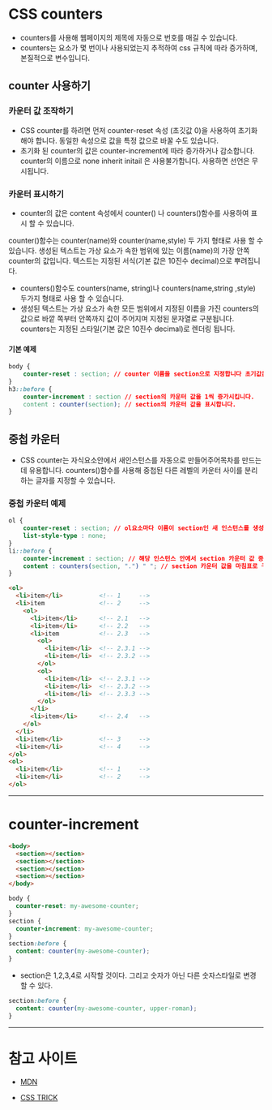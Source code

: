 # CSS counters

- counters를 사용해 웹페이지의 제목에 자동으로 번호를 매길 수 있습니다.
- counters는 요소가 몇 번이나 사용되었는지 추적하여 css 규칙에 따라 증가하며, 본질적으로 변수입니다.

## counter 사용하기

### 카운터 값 조작하기

- CSS counter를 하려면 먼저 counter-reset 속성 (초깃값 0)을 사용하여 초기화 해야 합니다. 동일한 속성으로 값을 특정 값으로 바꿀 수도 있습니다.
- 초기화 된 counter의 값은 counter-increment에 따라 증가하거나 감소합니다. counter의 이름으로 none inherit initail 은 사용불가합니다. 사용하면 선언은 무시됩니다.

### 카운터 표시하기

- counter의 값은 content 속성에서 counter() 나 counters()함수를 사용하여 표시 할 수 있습니다.

counter()함수는 counter(name)와 counter(name,style) 두 가지 형태로 사용 할 수 있습니다. 생성된 텍스트는 가상 요소가 속한 범위에 있는 이름(name)의 가장 안쪽 counter의 값입니다. 텍스트는 지정된 서식(기본 값은 10진수 decimal)으로 뿌려집니다.

- counters()함수도 counters(name, string)나 counters(name,string ,style) 두가지 형태로 사용 할 수 있습니다. 
- 생성된 텍스트는 가상 요소가 속한 모든 범위에서 지정된 이름을 가진 counters의 값으로 바깥 쪽부터 안쪽까지 값이 주어지며 지정된 문자열로 구분됩니다. counters는 지정된 스타일(기본 값은 10진수 decimal)로 렌더링 됩니다.

#### 기본 예제

```css
body {
    counter-reset : section; // counter 이름을 section으로 지정합니다 초기값은 0입니다.
}
h3::before {
    counter-increment : section // section의 카운터 값을 1씩 증가시킵니다.
    content : counter(section); // section의 카운터 값을 표시합니다.
}
```

## 중첩 카운터

- CSS counter는 자식요소안에서 새인스턴스를 자동으로 만들어주어목차를 만드는데 유용합니다. counters()함수를 사용해 중첩된 다른 레벨의 카운터 사이를 분리하는 글자를 지정할 수 있습니다.

### 중첩 카운터 예제

```css
ol {
    counter-reset : section; // ol요소마다 이름이 section인 새 인스턴스를 생성합니다.
    list-style-type : none;
}
li::before {
    counter-increment : section; // 해당 인스턴스 안에서 section 카운터 값 증가
    content : counters(section, ".") " "; // section 카운터 값을 마침표로 구분해 결합하여 표시합니다.
}
```
```html
<ol>
  <li>item</li>          <!-- 1     -->
  <li>item               <!-- 2     -->
    <ol>
      <li>item</li>      <!-- 2.1   -->
      <li>item</li>      <!-- 2.2   -->
      <li>item           <!-- 2.3   -->
        <ol>
          <li>item</li>  <!-- 2.3.1 -->
          <li>item</li>  <!-- 2.3.2 -->
        </ol>
        <ol>
          <li>item</li>  <!-- 2.3.1 -->
          <li>item</li>  <!-- 2.3.2 -->
          <li>item</li>  <!-- 2.3.3 -->
        </ol>
      </li>
      <li>item</li>      <!-- 2.4   -->
    </ol>
  </li>
  <li>item</li>          <!-- 3     -->
  <li>item</li>          <!-- 4     -->
</ol>
<ol>
  <li>item</li>          <!-- 1     -->
  <li>item</li>          <!-- 2     -->
</ol>
```

- - -

# counter-increment

```html
<body>
  <section></section>
  <section></section>
  <section></section>
  <section></section>
</body>
```
```css
body {
  counter-reset: my-awesome-counter;
}
section {
  counter-increment: my-awesome-counter;
}
section:before {
  content: counter(my-awesome-counter);
}
```

- section은 1,2,3,4로 시작할 것이다. 그리고 숫자가 아닌 다른 숫자스타일로 변경 할 수 있다.

```css
section:before {
  content: counter(my-awesome-counter, upper-roman);
}
```


- - -

# 참고 사이트

- [MDN](https://developer.mozilla.org/ko/docs/Web/CSS/CSS_Lists_and_Counters/Using_CSS_counters)

- [CSS TRICK](https://css-tricks.com/almanac/properties/c/counter-increment/)